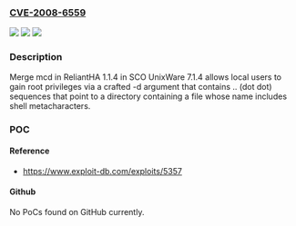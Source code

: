 ### [CVE-2008-6559](https://cve.mitre.org/cgi-bin/cvename.cgi?name=CVE-2008-6559)
![](https://img.shields.io/static/v1?label=Product&message=n%2Fa&color=blue)
![](https://img.shields.io/static/v1?label=Version&message=n%2Fa&color=blue)
![](https://img.shields.io/static/v1?label=Vulnerability&message=n%2Fa&color=brighgreen)

### Description

Merge mcd in ReliantHA 1.1.4 in SCO UnixWare 7.1.4 allows local users to gain root privileges via a crafted -d argument that contains .. (dot dot) sequences that point to a directory containing a file whose name includes shell metacharacters.

### POC

#### Reference
- https://www.exploit-db.com/exploits/5357

#### Github
No PoCs found on GitHub currently.

